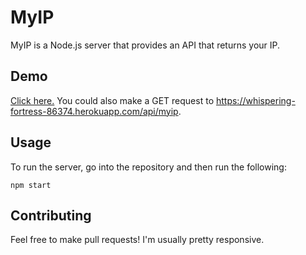 # MyIP

MyIP is a Node.js server that provides an API that returns your IP.

## Demo

[Click here.](https://whispering-fortress-86374.herokuapp.com/api/myip) You could also make a GET request to https://whispering-fortress-86374.herokuapp.com/api/myip.

## Usage

To run the server, go into the repository and then run the following:

```npm start```

## Contributing

Feel free to make pull requests! I'm usually pretty responsive.